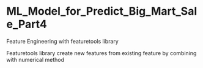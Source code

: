 # ML_Model_for_Predict_Big_Mart_Sale_Part4
Feature Engineering with featuretools library

Featuretools library create new features from existing feature by combining with numerical method
